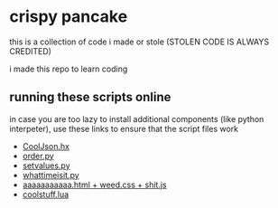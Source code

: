 # crispy pancake
this is a collection of code i made or stole (STOLEN CODE IS ALWAYS CREDITED)

i made this repo to learn coding

## running these scripts online
in case you are too lazy to install additional components (like python interpeter), use these links to ensure
that the script files work

- [CoolJson.hx](https://try.haxe.org/#33d4ed6E)
- [order.py](https://www.online-python.com/lMySGvC24g)
- [setvalues.py](https://www.online-python.com/gkC6A0B9vm)
- [whattimeisit.py](https://www.online-python.com/tRj8OSMsyF)
- [aaaaaaaaaaa.html + weed.css + shit.js](https://codepen.io/lime360/pen/KKBMMvj)
- [coolstuff.lua](https://jdoodle.com/ia/BJP)
